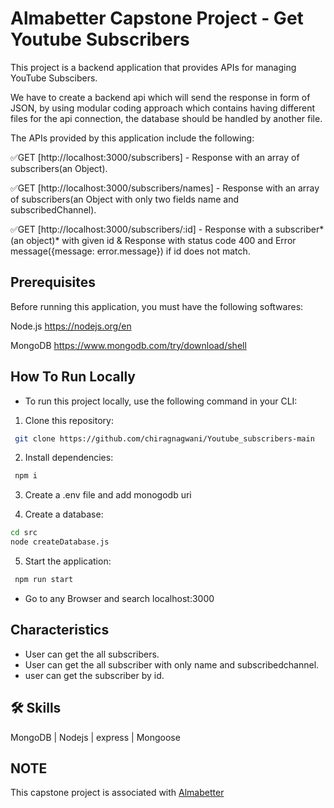 # Almabetter Capstone Project - Get Youtube Subscribers

This project is a backend application that provides APIs for managing YouTube Subscibers.

We have to create a backend api which will send the response in form of JSON, by using modular coding approach which contains having different files for the api connection, the database should be handled by another file.

The APIs provided by this application include the following:

✅GET [http://localhost:3000/subscribers] - Response with an array of subscribers(an Object).

✅GET [http://localhost:3000/subscribers/names] - Response with an array of subscribers(an Object with only two fields name and subscribedChannel).

✅GET [http://localhost:3000/subscribers/:id] - Response with a subscriber*(an object)* with given id & Response with status code 400 and Error message({message: error.message}) if id does not match.

## Prerequisites

Before running this application, you must have the following softwares:

Node.js https://nodejs.org/en

MongoDB https://www.mongodb.com/try/download/shell

## **How To Run Locally**
- To run this project locally, use the following command in your CLI:

1. Clone this repository:

```bash
 git clone https://github.com/chiragnagwani/Youtube_subscribers-main
```

2. Install dependencies:

```bash
 npm i
```

3. Create a .env file and add monogodb uri

4. Create a database:

```bash
cd src
node createDatabase.js
```

5. Start the application:

```bash
 npm run start
```
- Go to any Browser and search localhost:3000

## Characteristics

- User can get the all subscribers.
- User can get the all subscriber with only name and subscribedchannel.
- user can get the subscriber by id.

## 🛠 Skills
 MongoDB | Nodejs | express | Mongoose
 
## NOTE 
 This capstone project is associated with <a href="https://www.almabetter.com">Almabetter</a>
